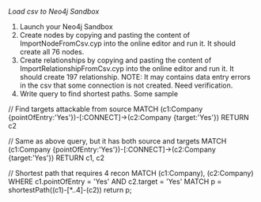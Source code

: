 *Load csv to Neo4j Sandbox*
1. Launch your Neo4j Sandbox
2. Create nodes by copying and pasting the content of ImportNodeFromCsv.cyp into the online editor and run it. It should create all 76 nodes.
3. Create relationships by copying and pasting the content of ImportRelationshipFromCsv.cyp into the online editor and run it. It should create 197 relationship. NOTE: It may contains data entry errors in the csv that some connection is not created. Need verification. 
4. Write query to find shortest paths. Some sample

// Find targets attackable from source
MATCH (c1:Company {pointOfEntry:'Yes'})-[:CONNECT]->(c2:Company {target:'Yes'}) RETURN c2

// Same as above query, but it has both source and targets
MATCH (c1:Company {pointOfEntry:'Yes'})-[:CONNECT]->(c2:Company {target:'Yes'}) RETURN c1, c2

// Shortest path that requires 4 recon
MATCH (c1:Company), (c2:Company)
WHERE c1.pointOfEntry = 'Yes' AND c2.target = 'Yes'
MATCH p = shortestPath((c1)-[*..4]-(c2))
return p;